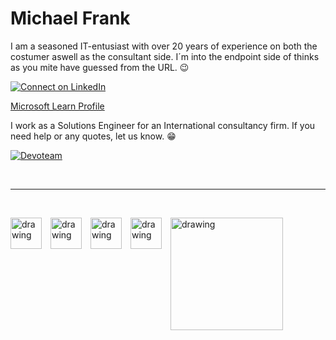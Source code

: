 # Michael Frank

I am a seasoned IT-entusiast with over 20 years of experience on both the costumer aswell as the consultant side.
I´m into the endpoint side of thinks as you mite have guessed from the URL. :wink:

[![Connect on LinkedIn](https://camo.githubusercontent.com/8f98e3b61b0da5c27840993910262b51ccea010d137c4ce6d2f17ce846a703df/68747470733a2f2f696d672e736869656c64732e696f2f62616467652f436f6e6e656374206f6e204c696e6b6564496e2d626c75653f7374796c653d666f722d7468652d6261646765266c6f676f3d6c696e6b6564696e266c6f676f436f6c6f723d7768697465 'LinkedIn: Michael Frank')](https://www.linkedin.com/in/michael-frank-26b86222b)

[Microsoft Learn Profile](https://learn.microsoft.com/en-us/users/michaelfrank-1121/credentials)

I work as a Solutions Engineer for an International consultancy firm. If you need help or any quotes, let us know. :grin:

[![Devoteam](https://www.devoteam.com/wp-content/themes/lsac-devoteam/assets/images/logo-devoteam.svg 'Devoteam')](https://mcloud.devoteam.com)

<p>&nbsp;</p>



---
<p>&nbsp;</p>
<img src="https://learn.microsoft.com/media/learn/certification/badges/microsoft-certified-associate-badge.svg" style="float: left; margin-right: 1em" alt="drawing" width="50"/> <img src="https://learn.microsoft.com/media/learn/certification/badges/microsoft-certified-fundamentals-badge.svg" style="float: left; margin-right: 1em" alt="drawing" width="50"/> <img src="https://learn.microsoft.com/en-us/media/profile/zero-state-applied-skills.svg?branch=main" style="float: left; margin-right: 1em" alt="drawing" width="50"/> <img src="https://learn.microsoft.com/media/learn/certification/badges/microsoft-certified-specialty-badge.svg" style="float: left; margin-right: 1em" alt="drawing" width="50"/> <img src="https://getnerdio.com/wp-content/uploads/2023/10/nme-200.jpg" style="float: left; margin-right: 1em" alt="drawing" width="180"/>

